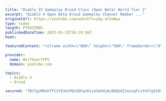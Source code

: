 ```yaml
---
title: "Diablo IV Gameplay Druid Class (Open Beta) World Tier 2"
excerpt: "Diablo 4 Open Beta Druid Gameplay Channel Member ..."
originalUrl: https://youtube.com/watch?v=ymg-aY1uWyw
type: video
length: PT5H37M8S
publishedDateTime: 2023-03-25T16:19:56Z
heat: 

featuredContent: "<iframe width=\"800\" height=\"500\" frameborder=\"0\" src=\"https://www.youtube.com/embed/ymg-aY1uWyw\" allow=\"accelerometer; autoplay; encrypted-media; gyroscope; picture-in-picture\" allowfullscreen></iframe>"

provider:
  name: WolfheartFPS
  domain: youtube.com

topics:
  - Diablo 4
  - Druid

secured: "fBJ7gsMbXnTfC1Y9JmlPQn5OFqnKize3ahHjAc8DQGdIJwzsgFcsYoh7gStO9T2u0nVvNSs20FHfmYZj7gZkmQaK1LaTKRG/JULSeZWmpbUoUyRRQeRrRLmWMC/5/qF3/ESSFiJczN0CEDc5bh76+2x16uyGzA1R3kDwJr7tx7UveRYjkM6pXgjxmovYde7GpdwugJRacr82S1RVCAvozcz+Wl5mb/E2YZETNmcyRbq638KWFLsM47gNN6P60h4tkbBABs1oOK/TjmL2dc5arBvmDKMYpjhUu5BZHj2N0i81fD7xxeeCsTusAHUu6HxlslPNwpgFjRH2JRwzkkGP/kjYqTixtoSlxZQb/GwzfVncn/zA9PY9yySvQqBWS/Pd9tzttwRh2yvQJ4nlTPqQBcltSr+loU/pWkdt9h/EfxY=;ktKkHEMZ/Zvl4mTf0Bw6/Q=="
---
```


